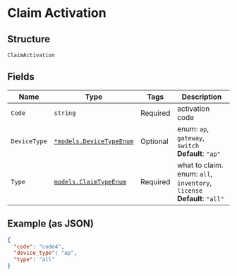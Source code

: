 
# Claim Activation

## Structure

`ClaimActivation`

## Fields

| Name | Type | Tags | Description |
|  --- | --- | --- | --- |
| `Code` | `string` | Required | activation code |
| `DeviceType` | [`*models.DeviceTypeEnum`](../../doc/models/device-type-enum.md) | Optional | enum: `ap`, `gateway`, `switch`<br>**Default**: `"ap"` |
| `Type` | [`models.ClaimTypeEnum`](../../doc/models/claim-type-enum.md) | Required | what to claim. enum: `all`, `inventory`, `license`<br>**Default**: `"all"` |

## Example (as JSON)

```json
{
  "code": "code4",
  "device_type": "ap",
  "type": "all"
}
```

